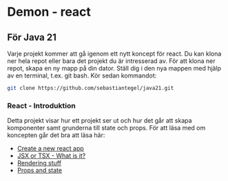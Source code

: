 # Demon - react

## För Java 21

Varje projekt kommer att gå igenom ett nytt koncept för react. Du kan klona ner hela repot eller bara det projekt du är intresserad av.
För att klona ner repot, skapa en ny mapp på din dator. Ställ dig i den nya mappen med hjälp av en terminal, t.ex. git bash. Kör sedan kommandot:

```sh
git clone https://github.com/sebastiantegel/java21.git
```

### React - Introduktion

Detta projekt visar hur ett projekt ser ut och hur det går att skapa komponenter samt grunderna till state och props.
För att läsa med om koncepten går det bra att läsa här:

- [Create a new react app](https://reactjs.org/docs/create-a-new-react-app.html)
- [JSX or TSX - What is it?](https://reactjs.org/docs/introducing-jsx.html)
- [Rendering stuff](https://reactjs.org/docs/rendering-elements.html)
- [Props and state](https://reactjs.org/docs/components-and-props.html)
